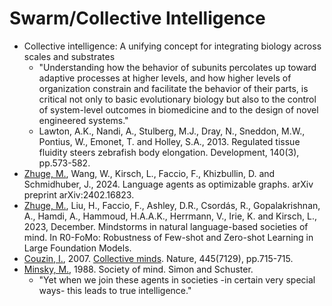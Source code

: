 # Swarm/Collective Intelligence

* Collective intelligence: A unifying concept for integrating biology across scales and substrates
  * "Understanding how the behavior of subunits percolates up toward adaptive processes at higher levels, and how higher levels of organization constrain and facilitate the behavior of their parts, is critical not only to basic evolutionary biology but also to the control of system-level outcomes in biomedicine and to the design of novel engineered systems."
  * Lawton, A.K., Nandi, A., Stulberg, M.J., Dray, N., Sneddon, M.W., Pontius, W., Emonet, T. and Holley, S.A., 2013. Regulated tissue fluidity steers zebrafish body elongation. Development, 140(3), pp.573-582.
* [Zhuge, M.](https://metauto.ai/), Wang, W., Kirsch, L., Faccio, F., Khizbullin, D. and Schmidhuber, J., 2024. Language agents as optimizable graphs. arXiv preprint arXiv:2402.16823.
* [Zhuge, M.](https://metauto.ai/), Liu, H., Faccio, F., Ashley, D.R., Csordás, R., Gopalakrishnan, A., Hamdi, A., Hammoud, H.A.A.K., Herrmann, V., Irie, K. and Kirsch, L., 2023, December. Mindstorms in natural language-based societies of mind. In R0-FoMo: Robustness of Few-shot and Zero-shot Learning in Large Foundation Models.
* [Couzin, I.](https://www.ab.mpg.de/couzin), 2007. [Collective minds](https://www.nature.com/articles/445715a). Nature, 445(7129), pp.715-715.
* [Minsky, M.](https://web.media.mit.edu/~minsky/), 1988. Society of mind. Simon and Schuster.
  * "Yet when we join these agents in societies -in certain very special ways- this leads to true intelligence."
